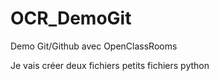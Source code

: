 # OCR_DemoGit
Demo Git/Github avec OpenClassRooms

Je vais créer deux fichiers petits fichiers python
